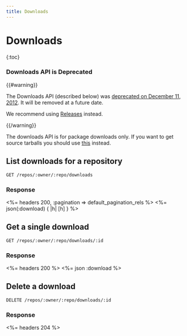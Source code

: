 ```yaml
---
title: Downloads
---
```


# Downloads

{:toc}

### Downloads API is Deprecated

{{#warning}}

The Downloads API (described below) was <a href="https://github.com/blog/1302-goodbye-uploads">deprecated on December 11, 2012</a>. It will be removed at a future date.

We recommend using <a href="/v3/repos/releases/">Releases</a> instead.

{{/warning}}

The downloads API is for package downloads only. If you want to get
source tarballs you should use [this](/v3/repos/contents/#get-archive-link)
instead.

## List downloads for a repository

    GET /repos/:owner/:repo/downloads

### Response

<%= headers 200, :pagination => default_pagination_rels %>
<%= json(:download) { |h| [h] } %>

## Get a single download

    GET /repos/:owner/:repo/downloads/:id

### Response

<%= headers 200 %>
<%= json :download %>

## Delete a download

    DELETE /repos/:owner/:repo/downloads/:id

### Response

<%= headers 204 %>
